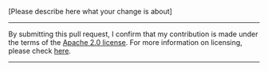 <!--
If this is your first time contributing to the project, 
please consider reviewing https://github.com/hibernate/hibernate-validator/blob/main/CONTRIBUTING.md

Please include a link to the Jira issue solved by this PR in the description;
see https://hibernate.atlassian.net/browse/HV.

Remember to prepend the title of this PR, as well as all commit messages,
with the key of the Jira issue (`HV-<digits>`).
-->

[Please describe here what your change is about]

<!--
Please read and do not remove the following lines:
-->
----------------------
By submitting this pull request, I confirm that my contribution is made under the terms of the [Apache 2.0 license](https://www.apache.org/licenses/LICENSE-2.0.txt).
For more information on licensing, please check [here](https://github.com/hibernate/hibernate-validator/blob/main/CONTRIBUTING.md#legal).

----------------------
